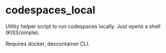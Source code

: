 # codespaces_local
Utility helper script to run codespaces locally. Just opens a shell (KISS/simple).

Requires docker, devcontainer CLI.
